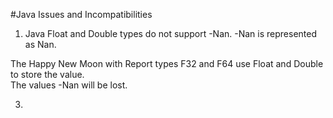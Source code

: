 #Java Issues and Incompatibilities

1)  Java Float and Double types do not support -Nan.   -Nan is represented as Nan. 

The Happy New Moon with Report types F32 and F64 use Float and Double to store the value.  
The values -Nan will be lost. 

3)   
